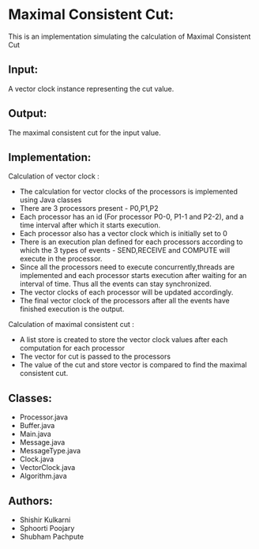 Maximal Consistent Cut:
=====================
This is an implementation simulating the calculation of Maximal Consistent Cut

Input:
------
A vector clock instance representing the cut value.

Output:
-------
The maximal consistent cut for the input value.

Implementation:
---------------
Calculation of vector clock :

* The calculation for vector clocks of the processors is implemented using Java
classes
* There are 3 processors present - P0,P1,P2
* Each processor has an id (For processor P0-0, P1-1 and P2-2), and a time 
interval after which it starts execution.
* Each processor also has a vector clock which is initially set to 0
* There is an execution plan defined for each processors according to which the
3 types of events - SEND,RECEIVE and COMPUTE will execute in the processor.
* Since all the processors need to execute concurrently,threads are implemented
and each processor starts execution after waiting for an interval of time. Thus
all the events can stay synchronized.
* The vector clocks of each processor will be updated accordingly.
* The final vector clock of the processors after all the events have finished 
execution is the output.

Calculation of maximal consistent cut :

* A list store is created to store the vector clock values after each computation for each processor
* The vector for cut is passed to the processors
* The value of the cut and store vector is compared to find the maximal consistent cut.


Classes:
--------
* Processor.java
* Buffer.java
* Main.java
* Message.java
* MessageType.java
* Clock.java
* VectorClock.java
* Algorithm.java


Authors:
--------
* Shishir Kulkarni
* Sphoorti Poojary
* Shubham Pachpute
